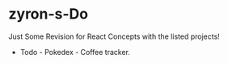 # zyron-s-Do
Just Some Revision for React Concepts with the listed projects!
- Todo - Pokedex - Coffee tracker.
